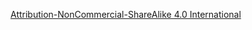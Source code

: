 [Attribution-NonCommercial-ShareAlike 4.0 International](https://creativecommons.org/licenses/by-nc-sa/4.0/legalcode)
